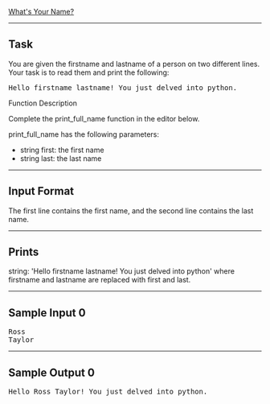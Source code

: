 [What's Your Name?](https://www.hackerrank.com/challenges/whats-your-name/problem?isFullScreen=true)

---

## Task
You are given the firstname and lastname of a person on two different lines. Your task is to read them and print the following:

<pre>Hello firstname lastname! You just delved into python.</pre>

Function Description

Complete the print_full_name function in the editor below.

print_full_name has the following parameters:

- string first: the first name
- string last: the last name

---

## Input Format
The first line contains the first name, and the second line contains the last name.

---

## Prints
string: 'Hello firstname lastname! You just delved into python' where firstname and lastname are replaced with first and last.

---

## Sample Input 0
<pre>
Ross
Taylor
</pre>
---

## Sample Output 0
<pre>
Hello Ross Taylor! You just delved into python.
</pre>